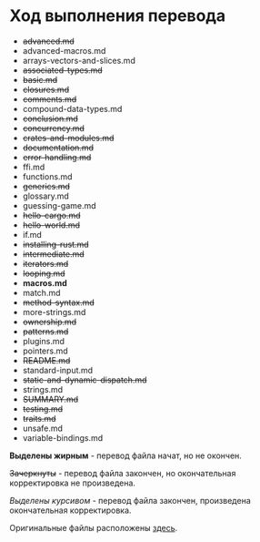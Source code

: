 # Ход выполнения перевода

* ~~advanced.md~~
* advanced-macros.md
* arrays-vectors-and-slices.md
* ~~associated-types.md~~
* ~~basic.md~~
* ~~closures.md~~
* ~~comments.md~~
* compound-data-types.md
* ~~conclusion.md~~
* ~~concurrency.md~~
* ~~crates-and-modules.md~~
* ~~documentation.md~~
* ~~error-handling.md~~
* ffi.md
* functions.md
* ~~generics.md~~
* glossary.md
* guessing-game.md
* ~~hello-cargo.md~~
* ~~hello-world.md~~
* if.md
* ~~installing-rust.md~~
* ~~intermediate.md~~
* ~~iterators.md~~
* ~~looping.md~~
* **macros.md**
* match.md
* ~~method-syntax.md~~
* more-strings.md
* ~~ownership.md~~
* ~~patterns.md~~
* plugins.md
* pointers.md
* ~~README.md~~
* standard-input.md
* ~~static-and-dynamic-dispatch.md~~
* strings.md
* ~~SUMMARY.md~~
* ~~testing.md~~
* ~~traits.md~~
* unsafe.md
* variable-bindings.md

**Выделены жирным** - перевод файла начат, но не окончен.

~~Зачеркнуты~~ - перевод файла закончен, но окончательная корректировка не произведена.

*Выделены курсивом* - перевод файла закончен, произведена окончательная корректировка.

Оригинальные файлы расположены [здесь](https://github.com/rust-lang/rust/tree/master/src/doc/trpl).
